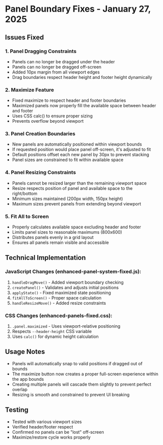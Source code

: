 # Panel Boundary Fixes - January 27, 2025

## Issues Fixed

### 1. Panel Dragging Constraints
- Panels can no longer be dragged under the header
- Panels can no longer be dragged off-screen
- Added 10px margin from all viewport edges
- Drag boundaries respect header height and footer height dynamically

### 2. Maximize Feature
- Fixed maximize to respect header and footer boundaries
- Maximized panels now properly fill the available space between header and footer
- Uses CSS calc() to ensure proper sizing
- Prevents overflow beyond viewport

### 3. Panel Creation Boundaries
- New panels are automatically positioned within viewport bounds
- If requested position would place panel off-screen, it's adjusted to fit
- Default positions offset each new panel by 30px to prevent stacking
- Panel sizes are constrained to fit within available space

### 4. Panel Resizing Constraints
- Panels cannot be resized larger than the remaining viewport space
- Resize respects position of panel and available space to the right/bottom
- Minimum sizes maintained (200px width, 150px height)
- Maximum sizes prevent panels from extending beyond viewport

### 5. Fit All to Screen
- Properly calculates available space excluding header and footer
- Limits panel sizes to reasonable maximums (800x600)
- Distributes panels evenly in a grid layout
- Ensures all panels remain visible and accessible

## Technical Implementation

### JavaScript Changes (enhanced-panel-system-fixed.js):
1. `handleDragMove()` - Added viewport boundary checking
2. `createPanel()` - Validates and adjusts initial positions
3. `applyState()` - Fixed maximized state positioning
4. `fitAllToScreen()` - Proper space calculation
5. `handleResizeMove()` - Added resize constraints

### CSS Changes (enhanced-panels-fixed.css):
1. `.panel.maximized` - Uses viewport-relative positioning
2. Respects `--header-height` CSS variable
3. Uses `calc()` for dynamic height calculation

## Usage Notes

- Panels will automatically snap to valid positions if dragged out of bounds
- The maximize button now creates a proper full-screen experience within the app bounds
- Creating multiple panels will cascade them slightly to prevent perfect overlap
- Resizing is smooth and constrained to prevent UI breaking

## Testing
- Tested with various viewport sizes
- Verified header/footer respect
- Confirmed no panels can be "lost" off-screen
- Maximize/restore cycle works properly